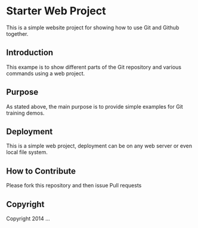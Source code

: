 # Starter Web Project

This is a simple website project for showing how to use Git and Github together.

## Introduction

This exampe is to show different parts of the Git repository and various commands using a web project.

## Purpose

As stated above, the main purpose is to provide simple examples for Git training demos.

## Deployment

This is a simple web project, deployment can be on any web server or even local file system.

## How to Contribute


Please fork this repository and then issue Pull requests

## Copyright
Copyright 2014 ...